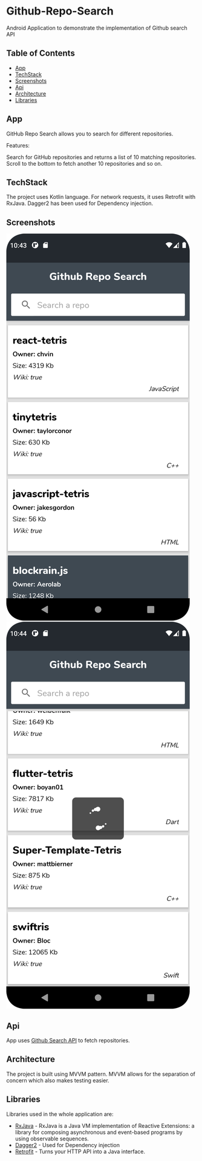 # Github-Repo-Search
Android Application to demonstrate the implementation of Github search API

## Table of Contents

- [App](#app)
- [TechStack](#techstack)
- [Screenshots](#screenshots)
- [Api](#api)
- [Architecture](#architecture)
- [Libraries](#libraries)

## App
GitHub Repo Search allows you to search for different repositories.

Features:

Search for GitHub repositories and returns a list of 10 matching repositories.
Scroll to the bottom to fetch another 10 repositories and so on.

## TechStack
The project uses Kotlin language. For network requests, it uses Retrofit with RxJava.
Dagger2 has been used for Dependency injection.

## Screenshots
![Screenshot](screenshot_a.png)
![Screenshot](screenshot_b.png)

## Api
App uses [Github Search API](https://docs.github.com/en/rest/search) to fetch repositories.

## Architecture
The project is built using MVVM pattern. MVVM allows for the separation of concern which also makes testing easier.

## Libraries
Libraries used in the whole application are:

- [RxJava](https://github.com/ReactiveX/RxJava) - RxJava is a Java VM implementation of Reactive Extensions: a library for composing asynchronous and event-based programs by using observable sequences.
- [Dagger2](https://dagger.dev/dev-guide/) - Used for Dependency injection
- [Retrofit](https://square.github.io/retrofit/) - Turns your HTTP API into a Java interface.



